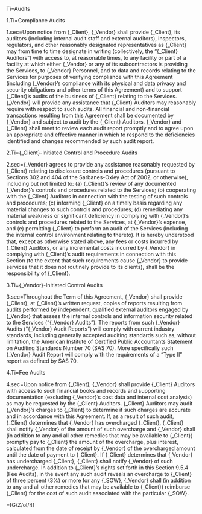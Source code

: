Ti=Audits

1.Ti=Compliance Audits

1.sec=Upon notice from {_Client}, {_Vendor} shall provide {_Client}, its auditors (including internal audit staff and external auditors), inspectors, regulators, and other reasonably designated representatives as {_Client} may from time to time designate in writing (collectively, the “{_Client} Auditors”) with access to, at reasonable times, to any facility or part of a facility at which either {_Vendor} or any of its subcontractors is providing the Services, to {_Vendor} Personnel, and to data and records relating to the Services for purposes of verifying compliance with this Agreement (including {_Vendor}’s compliance with its physical and data privacy and security obligations and other terms of this Agreement) and to support {_Client}’s audits of the business of {_Client} relating to the Services. {_Vendor} will provide any assistance that {_Client} Auditors may reasonably require with respect to such audits. All financial and non-financial transactions resulting from this Agreement shall be documented by {_Vendor} and subject to audit by the {_Client} Auditors. {_Vendor} and {_Client} shall meet to review each audit report promptly and to agree upon an appropriate and effective manner in which to respond to the deficiencies identified and changes recommended by such audit report.

2.Ti={_Client}-Initiated Control and Procedure Audits

2.sec={_Vendor} agrees to provide any assistance reasonably requested by {_Client} relating to disclosure controls and procedures (pursuant to Sections 302 and 404 of the Sarbanes-Oxley Act of 2002, or otherwise), including but not limited to: (a) {_Client}’s review of any documented {_Vendor}’s controls and procedures related to the Services; (b) cooperating with the {_Client} Auditors in connection with the testing of such controls and procedures; (c) informing {_Client} on a timely basis regarding any material changes to such controls and procedures; (d) remediating any material weakness or significant deficiency in complying with {_Vendor}’s controls and procedures related to the Services, at {_Vendor}’s expense, and (e) permitting {_Client} to perform an audit of the Services (including the internal control environment relating to thereto). It is hereby understood that, except as otherwise stated above, any fees or costs incurred by {_Client} Auditors, or any incremental costs incurred by {_Vendor} in complying with {_Client}’s audit requirements in connection with this Section (to the extent that such requirements cause {_Vendor} to provide services that it does not routinely provide to its clients), shall be the responsibility of {_Client}.

3.Ti={_Vendor}-Initiated Control Audits

3.sec=Throughout the Term of this Agreement, {_Vendor} shall provide {_Client}, at {_Client}’s written request, copies of reports resulting from audits performed by independent, qualified external auditors engaged by {_Vendor} that assess the internal controls and information security related to the Services (“{_Vendor} Audits”). The reports from such {_Vendor} Audits (“{_Vendor} Audit Reports”) will comply with current industry standards, including generally accepted auditing standards such as, without limitation, the American Institute of Certified Public Accountants Statement on Auditing Standards Number 70 (SAS 70). More specifically such {_Vendor} Audit Report will comply with the requirements of a “Type II” report as defined by SAS 70.

4.Ti=Fee Audits

4.sec=Upon notice from {_Client}, {_Vendor} shall provide {_Client} Auditors with access to such financial books and records and supporting documentation (excluding {_Vendor}’s cost data and internal cost analysis) as may be requested by the {_Client} Auditors. {_Client} Auditors may audit {_Vendor}’s charges to {_Client} to determine if such charges are accurate and in accordance with this Agreement. If, as a result of such audit, {_Client} determines that {_Vendor} has overcharged {_Client}, {_Client} shall notify {_Vendor} of the amount of such overcharge and {_Vendor} shall (in addition to any and all other remedies that may be available to {_Client}) promptly pay to {_Client} the amount of the overcharge, plus interest, calculated from the date of receipt by {_Vendor} of the overcharged amount until the date of payment to {_Client}. If {_Client} determines that {_Vendor} has undercharged {_Client}, {_Client} shall notify {_Vendor} of such undercharge. In addition to {_Client}’s rights set forth in this Section 9.5.4 (Fee Audits), in the event any such audit reveals an overcharge to {_Client} of three percent (3%) or more for any {_SOW}, {_Vendor} shall (in addition to any and all other remedies that may be available to {_Client}) reimburse {_Client} for the cost of such audit associated with the particular {_SOW}.

=[G/Z/ol/4]

